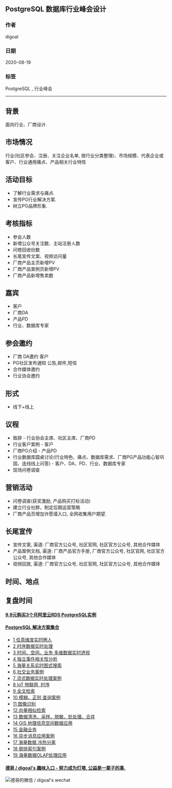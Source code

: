 ## PostgreSQL 数据库行业峰会设计    
    
### 作者    
digoal    
    
### 日期    
2020-08-19    
    
### 标签    
PostgreSQL , 行业峰会     
    
----    
    
## 背景    
面向行业、厂商设计.     
    
## 市场情况    
行业(社区参会、注册、关注企业名单, 按行业分类整理)、市场规模、代表企业或客户、行业通用痛点、产品相关行业特性    
    
## 活动目标    
- 了解行业需求与痛点.    
- 宣传PG行业解决方案.    
- 树立PG品牌形象.    
    
## 考核指标    
- 参会人数    
- 新增公众号关注数、主站注册人数    
- 问卷回收份数    
- 长尾宣传文案、视频访问量    
- 厂商产品主页新增PV    
- 厂商产品案例页新增PV    
- 厂商产品新增售卖数    
    
## 嘉宾    
- 客户     
- 厂商DA     
- 产品PD     
- 行业、数据库专家     
    
## 参会邀约    
- 厂商 DA邀约 客户    
- PG社区发布通知 公告,邮件,短信    
- 合作媒体邀约    
- 行业协会邀约    
    
## 形式    
- 线下+线上    
    
## 议程    
- 致辞 - 行业协会主席、社区主席、厂商PD     
- 行业客户案例 - 客户     
- 厂商PG介绍 - 产品PD     
- 行业数据库圆桌讨论(行业特色、痛点、数据库需求、厂商PG产品功能心智巩固、连线线上问答) - 客户、DA、PD、行业、数据库专家    
- 现场问卷调查     
    
## 营销活动    
- 问卷调查(获奖激励, 产品购买打标活动)    
- 建立行业社群，制定后期运营策略   
- 厂商产品页增加许愿墙入口, 全网收集用户期望.   
    
## 长尾宣传    
- 宣传文案, 渠道: 厂商官方公众号, 社区官网, 社区官方公众号, 其他合作媒体     
- 产品案例文档, 渠道: 厂商产品官方手册, 厂商官方公众号, 社区官网, 社区官方公众号, 其他合作媒体    
- 视频回放, 渠道: 厂商官方公众号, 社区官网, 社区官方公众号, 其他合作媒体    
    
## 时间、地点    
    
## 复盘时间    
       
  
#### [9.9元购买3个月阿里云RDS PostgreSQL实例](https://www.aliyun.com/database/postgresqlactivity "57258f76c37864c6e6d23383d05714ea")
  
  
#### [PostgreSQL 解决方案集合](https://yq.aliyun.com/topic/118 "40cff096e9ed7122c512b35d8561d9c8")
- [1 任意维度实时圈人](https://yq.aliyun.com/topic/118 "40cff096e9ed7122c512b35d8561d9c8")
- [2 时序数据实时处理](https://yq.aliyun.com/topic/118 "40cff096e9ed7122c512b35d8561d9c8")
- [3 时间、空间、业务 多维数据实时透视](https://yq.aliyun.com/topic/118 "40cff096e9ed7122c512b35d8561d9c8")
- [4 独立事件相关性分析](https://yq.aliyun.com/topic/118 "40cff096e9ed7122c512b35d8561d9c8")
- [5 海量关系实时图式搜索](https://yq.aliyun.com/topic/118 "40cff096e9ed7122c512b35d8561d9c8")
- [6 社交业务案例](https://yq.aliyun.com/topic/118 "40cff096e9ed7122c512b35d8561d9c8")
- [7 流式数据实时处理案例](https://yq.aliyun.com/topic/118 "40cff096e9ed7122c512b35d8561d9c8")
- [8 IoT 物联网, 时序](https://yq.aliyun.com/topic/118 "40cff096e9ed7122c512b35d8561d9c8")
- [9 全文检索](https://yq.aliyun.com/topic/118 "40cff096e9ed7122c512b35d8561d9c8")
- [10 模糊、正则 查询案例](https://yq.aliyun.com/topic/118 "40cff096e9ed7122c512b35d8561d9c8")
- [11 图像识别](https://yq.aliyun.com/topic/118 "40cff096e9ed7122c512b35d8561d9c8")
- [12 向量相似检索](https://yq.aliyun.com/topic/118 "40cff096e9ed7122c512b35d8561d9c8")
- [13 数据清洗、采样、脱敏、批处理、合并](https://yq.aliyun.com/topic/118 "40cff096e9ed7122c512b35d8561d9c8")
- [14 GIS 地理信息空间数据应用](https://yq.aliyun.com/topic/118 "40cff096e9ed7122c512b35d8561d9c8")
- [15 金融业务](https://yq.aliyun.com/topic/118 "40cff096e9ed7122c512b35d8561d9c8")
- [16 异步消息应用案例](https://yq.aliyun.com/topic/118 "40cff096e9ed7122c512b35d8561d9c8")
- [17 海量数据 冷热分离](https://yq.aliyun.com/topic/118 "40cff096e9ed7122c512b35d8561d9c8")
- [18 倒排索引案例](https://yq.aliyun.com/topic/118 "40cff096e9ed7122c512b35d8561d9c8")
- [19 海量数据OLAP处理应用](https://yq.aliyun.com/topic/118 "40cff096e9ed7122c512b35d8561d9c8")
  
  
#### [德哥 / digoal's 趣味入口 - 努力成为灯塔, 公益是一辈子的事.](https://github.com/digoal/blog/blob/master/README.md "22709685feb7cab07d30f30387f0a9ae")
  
  
![德哥的微信 / digoal's wechat](../pic/digoal_weixin.jpg "f7ad92eeba24523fd47a6e1a0e691b59")
  
